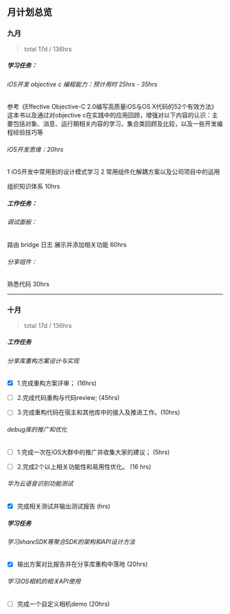 ## 月计划总览

### 九月

>  total 17d / 136hrs

##### 学习任务：

###### iOS开发 objective c 编程能力：预计用时 25hrs - 35hrs

参考《Effective Objective-C 2.0编写高质量iOS与OS X代码的52个有效方法》这本书以及通过对objective c在实践中的应用回顾，增强对以下内容的认识：主要包括对象、消息、运行期相关内容的学习，集合类回顾及比较，以及一些开发编程经验技巧等

###### iOS开发思维：20hrs

  1  iOS开发中常用到的设计模式学习 
  2  常用组件化解耦方案以及公司项目中的运用 

组织知识体系 10hrs

##### 工作任务：

###### 调试面板：

路由 bridge 日志 展示并添加相关功能 60hrs

###### 分享组件：

熟悉代码 30hrs



---

### 十月

>  total 17d / 136hrs

##### 工作任务

###### 分享库重构方案设计与实现

- [x] 1.完成重构方案评审； (16hrs)

- [ ] 2.完成代码重构与代码review; (45hrs)

- [ ] 3.完成重构代码在宿主和其他库中的接入及推进工作。(10hrs)

###### debug库的推广和优化

- [ ] 1.完成一次在iOS大群中的推广并收集大家的建议； (5hrs)

- [ ] 2.完成2个以上相关功能性和易用性优化。 (16 hrs)

###### 华为云语音识别功能测试

- [x] 完成相关测试并输出测试报告 (hrs)



##### 学习任务

###### 学习shareSDK等聚合SDK的架构和API设计方法

- [x] 输出方案对比报告并在分享库重构中落地 (20hrs)

###### 学习iOS相机的相关API使用

- [ ] 完成一个自定义相机demo (20hrs)
